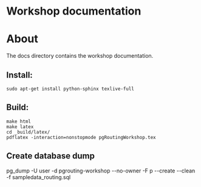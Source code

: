 # Workshop documentation

# About

The docs directory contains the workshop documentation.

## Install:

```
sudo apt-get install python-sphinx texlive-full
```

## Build:

```
make html
make latex
cd _build/latex/
pdflatex -interaction=nonstopmode pgRoutingWorkshop.tex
```

## Create database dump

pg_dump -U user -d pgrouting-workshop --no-owner -F p --create --clean -f sampledata_routing.sql

